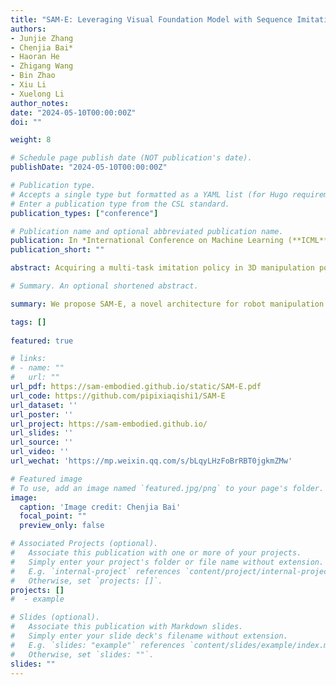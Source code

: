 ```yaml
---
title: "SAM-E: Leveraging Visual Foundation Model with Sequence Imitation for Embodied Manipulation."
authors:
- Junjie Zhang
- Chenjia Bai*
- Haoran He
- Zhigang Wang
- Bin Zhao
- Xiu Li
- Xuelong Li
author_notes:
date: "2024-05-10T00:00:00Z"
doi: ""

weight: 8

# Schedule page publish date (NOT publication's date).
publishDate: "2024-05-10T00:00:00Z"

# Publication type.
# Accepts a single type but formatted as a YAML list (for Hugo requirements).
# Enter a publication type from the CSL standard.
publication_types: ["conference"]

# Publication name and optional abbreviated publication name.
publication: In *International Conference on Machine Learning (**ICML**)*, 2024
publication_short: ""

abstract: Acquiring a multi-task imitation policy in 3D manipulation poses challenges in terms of scene understanding and action prediction. Current methods employ both 3D representation and multi-view 2D representation to predict the poses of the robot’s end-effector. However, they still require a considerable amount of high-quality robot trajectories, and suffer from limited generalization in unseen tasks and inefficient execution in long-horizon reasoning. In this paper, we propose SAM-E, a novel architecture for robot manipulation by leveraging a vision-foundation model for generalizable scene understanding and sequence imitation for long-term action reasoning. Specifically, we adopt Segment Anything (SAM) pre-trained on a huge number of images and promptable masks as the foundation model for extracting task-relevant features, and employ parameter-efficient fine-tuning on robot data for a better understanding of embodied scenarios. To address long-horizon reasoning, we develop a novel multi-channel heatmap that enables the prediction of the action sequence in a single pass, notably enhancing execution efficiency. Experimental results from various instruction-following tasks demonstrate that SAM-E achieves superior performance with higher execution efficiency compared to the baselines, and also significantly improves generalization in few-shot adaptation to new tasks.  

# Summary. An optional shortened abstract.

summary: We propose SAM-E, a novel architecture for robot manipulation by leveraging a vision-foundation model for generalizable scene understanding and sequence imitation for long-term action reasoning.

tags: []
  
featured: true

# links:
# - name: ""
#   url: ""
url_pdf: https://sam-embodied.github.io/static/SAM-E.pdf
url_code: https://github.com/pipixiaqishi1/SAM-E
url_dataset: ''
url_poster: ''
url_project: https://sam-embodied.github.io/
url_slides: ''
url_source: ''
url_video: ''
url_wechat: 'https://mp.weixin.qq.com/s/bLqyLHzFoBrRBT0jgkmZMw'

# Featured image
# To use, add an image named `featured.jpg/png` to your page's folder. 
image:
  caption: 'Image credit: Chenjia Bai'
  focal_point: ""
  preview_only: false

# Associated Projects (optional).
#   Associate this publication with one or more of your projects.
#   Simply enter your project's folder or file name without extension.
#   E.g. `internal-project` references `content/project/internal-project/index.md`.
#   Otherwise, set `projects: []`.
projects: []
#  - example

# Slides (optional).
#   Associate this publication with Markdown slides.
#   Simply enter your slide deck's filename without extension.
#   E.g. `slides: "example"` references `content/slides/example/index.md`.
#   Otherwise, set `slides: ""`.
slides: ""
---
```

